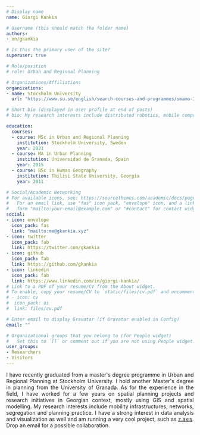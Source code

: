 ```yaml
---
# Display name
name: Giorgi Kankia

# Username (this should match the folder name)
authors:
- en/gkankia

# Is this the primary user of the site?
superuser: true

# Role/position
# role: Urban and Regional Planning

# Organizations/Affiliations
organizations:
- name: Stockholm University
  url: "https://www.su.se/english/search-courses-and-programmes/smamo-1.411370"

# Short bio (displayed in user profile at end of posts)
# bio: My research interests include distributed robotics, mobile computing and programmable matter.

education:
  courses:
  - course: MSc in Urban and Regional Planning
    institution: Stockholm University, Sweden
    year: 2021
  - course: MA in Urban Planning 
    institution: Universidad de Granada, Spain
    year: 2015
  - course: BSc in Human Geography
    institution: Tbilisi State University, Georgia
    year: 2011

# Social/Academic Networking
# For available icons, see: https://sourcethemes.com/academic/docs/page-builder/#icons
#   For an email link, use "fas" icon pack, "envelope" icon, and a link in the
#   form "mailto:your-email@example.com" or "#contact" for contact widget.
social:
- icon: envelope
  icon_pack: fas
  link: "mailto:me@gkankia.xyz"
- icon: twitter
  icon_pack: fab
  link: https://twitter.com/gkankia
- icon: github
  icon_pack: fab
  link: https://github.com/gkankia
- icon: linkedin
  icon_pack: fab
  link: https://www.linkedin.com/in/giorgi-kankia/
# Link to a PDF of your resume/CV from the About widget.
# To enable, copy your resume/CV to `static/files/cv.pdf` and uncomment the lines below.
# - icon: cv
#  icon_pack: ai
#  link: files/cv.pdf

# Enter email to display Gravatar (if Gravatar enabled in Config)
email: ""

# Organizational groups that you belong to (for People widget)
#   Set this to `[]` or comment out if you are not using People widget.
user_groups:
- Researchers
- Visitors
---
```

<p align="justify">
I have recently graduated from a master's degree programme in Urban and Regional Planning at Stockholm University. I hold another Master's degree in planning from the University of Granada. As for the experience in the field, I have worked for a few years on spatial planning projects and research initiatives in Georgian context, mostly using GIS and spatial modelling. My research interests include mobility infrastructures, networks, segregation and planning practice. I have a strong interest in data analysis and visualization as well and am running a very cool project, such as <a href="https://medium.com/profoundly-seen">z.axıs</a>. Drop an email for a possible collaboration. </p>
